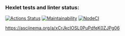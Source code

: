 ### Hexlet tests and linter status:
[![Actions Status](https://github.com/rootyss/frontend-project-lvl1/workflows/hexlet-check/badge.svg)](https://github.com/rootyss/frontend-project-lvl1/actions)
[![Maintainability](https://api.codeclimate.com/v1/badges/a99a88d28ad37a79dbf6/maintainability)](https://codeclimate.com/github/rootyss/frontend-project-lvl1/maintainability)
[![NodeCI](https://github.com/rootyss/frontend-project-lvl1/workflows/NodeCI/badge.svg)](https://github.com/rootyss/frontend-project-lvl1/actions)


https://asciinema.org/a/xCrJkcIOSL0PuPdfeK0ZJPg06